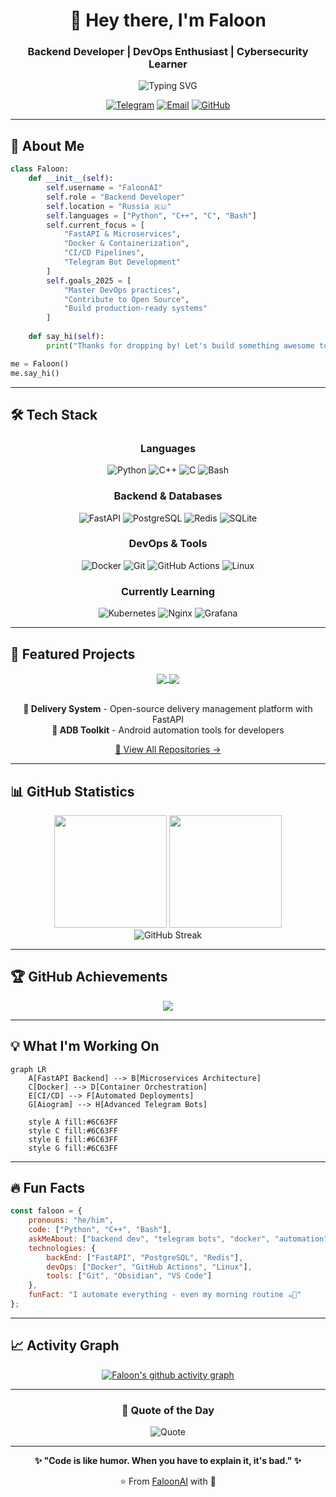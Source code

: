 <div align="center">

# 👋 Hey there, I'm Faloon

### Backend Developer | DevOps Enthusiast | Cybersecurity Learner

<img src="https://readme-typing-svg.herokuapp.com?font=Fira+Code&size=22&duration=3000&pause=1000&color=6C63FF&center=true&vCenter=true&width=600&lines=Building+scalable+backend+systems;Automating+everything+with+Python;FastAPI+%7C+Docker+%7C+PostgreSQL;Always+learning%2C+always+coding" alt="Typing SVG" />

[![Telegram](https://img.shields.io/badge/Telegram-2CA5E0?style=for-the-badge&logo=telegram&logoColor=white)](https://t.me/tryb0t)
[![Email](https://img.shields.io/badge/Yandex-FF0000?style=for-the-badge&logo=gmail&logoColor=white)](mailto:faloonia@yandex.ru)
[![GitHub](https://img.shields.io/badge/GitHub-100000?style=for-the-badge&logo=github&logoColor=white)](https://github.com/FaloonAI)

</div>

---

## 🚀 About Me

```python
class Faloon:
    def __init__(self):
        self.username = "FaloonAI"
        self.role = "Backend Developer"
        self.location = "Russia 🇷🇺"
        self.languages = ["Python", "C++", "C", "Bash"]
        self.current_focus = [
            "FastAPI & Microservices",
            "Docker & Containerization", 
            "CI/CD Pipelines",
            "Telegram Bot Development"
        ]
        self.goals_2025 = [
            "Master DevOps practices",
            "Contribute to Open Source",
            "Build production-ready systems"
        ]
    
    def say_hi(self):
        print("Thanks for dropping by! Let's build something awesome together 🚀")

me = Faloon()
me.say_hi()
```

---

## 🛠️ Tech Stack

<div align="center">

### Languages
![Python](https://img.shields.io/badge/Python-3776AB?style=for-the-badge&logo=python&logoColor=white)
![C++](https://img.shields.io/badge/C++-00599C?style=for-the-badge&logo=cplusplus&logoColor=white)
![C](https://img.shields.io/badge/C-A8B9CC?style=for-the-badge&logo=c&logoColor=white)
![Bash](https://img.shields.io/badge/Bash-4EAA25?style=for-the-badge&logo=gnu-bash&logoColor=white)

### Backend & Databases
![FastAPI](https://img.shields.io/badge/FastAPI-009688?style=for-the-badge&logo=fastapi&logoColor=white)
![PostgreSQL](https://img.shields.io/badge/PostgreSQL-316192?style=for-the-badge&logo=postgresql&logoColor=white)
![Redis](https://img.shields.io/badge/Redis-DC382D?style=for-the-badge&logo=redis&logoColor=white)
![SQLite](https://img.shields.io/badge/SQLite-07405E?style=for-the-badge&logo=sqlite&logoColor=white)

### DevOps & Tools
![Docker](https://img.shields.io/badge/Docker-2496ED?style=for-the-badge&logo=docker&logoColor=white)
![Git](https://img.shields.io/badge/Git-F05032?style=for-the-badge&logo=git&logoColor=white)
![GitHub Actions](https://img.shields.io/badge/GitHub_Actions-2088FF?style=for-the-badge&logo=github-actions&logoColor=white)
![Linux](https://img.shields.io/badge/Linux-FCC624?style=for-the-badge&logo=linux&logoColor=black)

### Currently Learning
![Kubernetes](https://img.shields.io/badge/Kubernetes-326CE5?style=for-the-badge&logo=kubernetes&logoColor=white)
![Nginx](https://img.shields.io/badge/Nginx-009639?style=for-the-badge&logo=nginx&logoColor=white)
![Grafana](https://img.shields.io/badge/Grafana-F46800?style=for-the-badge&logo=grafana&logoColor=white)

</div>

---

## 📌 Featured Projects

<div align="center">

<a href="https://github.com/FaloonAI/delivery_opensource">
  <img align="center" src="https://github-readme-stats.vercel.app/api/pin/?username=faloonai&repo=delivery_opensource&theme=tokyonight&hide_border=true" />
</a>

<a href="https://github.com/FaloonAI/ADBToolkit">
  <img align="center" src="https://github-readme-stats.vercel.app/api/pin/?username=faloonai&repo=ADBToolkit&theme=tokyonight&hide_border=true" />
</a>

</div>

<br/>

<div align="center">

**🚚 Delivery System** - Open-source delivery management platform with FastAPI  
**📱 ADB Toolkit** - Android automation tools for developers

[📂 View All Repositories →](https://github.com/FaloonAI?tab=repositories)

</div>

---

## 📊 GitHub Statistics

<div align="center">

<img height="180em" src="https://github-readme-stats.vercel.app/api?username=faloonai&show_icons=true&theme=tokyonight&hide_border=true&count_private=true" />
<img height="180em" src="https://github-readme-stats.vercel.app/api/top-langs/?username=faloonai&layout=compact&theme=tokyonight&hide_border=true" />

</div>

<div align="center">

<img src="https://github-readme-streak-stats.herokuapp.com/?user=faloonai&theme=tokyonight&hide_border=true" alt="GitHub Streak" />

</div>

---

## 🏆 GitHub Achievements

<div align="center">

<img src="https://github-profile-trophy.vercel.app/?username=faloonai&theme=tokyonight&no-frame=true&no-bg=true&margin-w=15&row=2&column=4" />

</div>

---

## 💡 What I'm Working On

```mermaid
graph LR
    A[FastAPI Backend] --> B[Microservices Architecture]
    C[Docker] --> D[Container Orchestration]
    E[CI/CD] --> F[Automated Deployments]
    G[Aiogram] --> H[Advanced Telegram Bots]
    
    style A fill:#6C63FF
    style C fill:#6C63FF
    style E fill:#6C63FF
    style G fill:#6C63FF
```

---

## 🔥 Fun Facts

```javascript
const faloon = {
    pronouns: "he/him",
    code: ["Python", "C++", "Bash"],
    askMeAbout: ["backend dev", "telegram bots", "docker", "automation"],
    technologies: {
        backEnd: ["FastAPI", "PostgreSQL", "Redis"],
        devOps: ["Docker", "GitHub Actions", "Linux"],
        tools: ["Git", "Obsidian", "VS Code"]
    },
    funFact: "I automate everything - even my morning routine ☕🤖"
};
```

---

## 📈 Activity Graph

<div align="center">

[![Faloon's github activity graph](https://github-readme-activity-graph.vercel.app/graph?username=faloonai&theme=tokyo-night&hide_border=true)](https://github.com/ashutosh00710/github-readme-activity-graph)

</div>

---

<div align="center">

### 💬 Quote of the Day

![Quote](https://quotes-github-readme.vercel.app/api?type=horizontal&theme=tokyonight)

---

**✨ "Code is like humor. When you have to explain it, it's bad." ✨**

⭐️ From [FaloonAI](https://github.com/FaloonAI) with 💜

</div>

